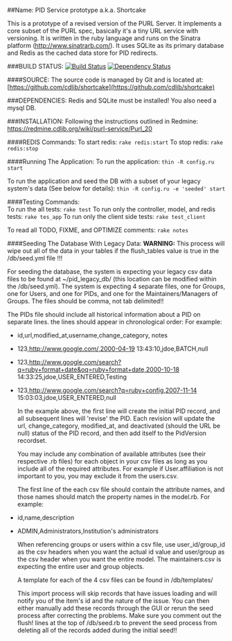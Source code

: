##Name:     PID Service prototype a.k.a. Shortcake

This is a prototype of a revised version of the PURL Server. It implements a core subset of the PURL spec, basically it's a tiny URL service with versioning. It is written in the ruby language and runs on the Sinatra platform (http://www.sinatrarb.com/). It uses SQLite as its primary database and Redis as the cached data store for PID redirects.

###BUILD STATUS:
[![Build Status](https://secure.travis-ci.org/cdlib/shortcake.png)](http://travis-ci.org/cdlib/shortcake)
[![Dependency Status](https://gemnasium.com/cdlib/shortcake)](https://gemnasium.com/elgalu/boolean_class)

####SOURCE:
  The source code is managed by Git and is located at: [https://github.com/cdlib/shortcake](https://github.com/cdlib/shortcake)

###DEPENDENCIES:
  Redis and SQLite must be installed!
  You also need a mysql DB.

###INSTALLATION:
  Following the instructions outlined in Redmine:
      https://redmine.cdlib.org/wiki/purl-service/Purl_20

####REDIS Commands:
  To start redis: `rake redis:start`
  To stop redis: `rake redis:stop`
    
####Running The Application:
  To run the application: `thin -R config.ru start`
    
  To run the application and seed the DB with a subset of your legacy system's data (See below for details): `thin -R config.ru -e 'seeded' start`

####Testing Commands:    
  To run the all tests: `rake test`
  To run only the controller, model, and redis tests: `rake tes_app`
  To run only the client side tests: `rake test_client`
  
  To read all TODO, FIXME, and OPTIMIZE comments: `rake notes`
  
  
####Seeding The Database With Legacy Data:
  **WARNING:** This process will wipe out all of the data in your tables if the flush_tables value is true in the /db/seed.yml file !!! 

  For seeding the database, the system is expecting your legacy csv data files to be found at ~/pid_legacy_db/ (this location can be modified 
  within the /db/seed.yml). The system is expecting 4 separate files, one for Groups, one for Users, and one for PIDs, and one for the 
  Maintainers/Managers of Groups. The files should be comma, not tab delimited!!
  
  The PIDs file should include all historical information about a PID on separate lines. the lines should appear in chronological order: 
  For example:
* id,url,modified_at,username,change_category, notes
* 123,http://www.google.com/,2000-04-19 13:43:10,jdoe,BATCH,null
* 123,http://www.google.com/search?q=ruby+format+date&oq=ruby+format+date,2000-10-18 14:33:25,jdoe,USER_ENTERED,Testing
* 123,http://www.google.com/search?q=ruby+config,2007-11-14 15:03:03,jdoe,USER_ENTERED,null

  In the example above, the first line will create the initial PID record, and all subsequent lines will 'revise' the PID. Each revision will
  update the url, change_category, modified_at, and deactivated (should the URL be null) status of the PID record, and then add itself to the
  PidVersion recordset.
  
  You may include any combination of available attributes (see their respective .rb files) for each object in your csv files as long as you 
  include all of the required attributes. For example if User.affiliation is not important to you, you may exclude it from the users.csv.
  
  The first line of the each csv file should contain the attribute names, and those names should match the property names in the model.rb. 
  For example:
* id,name,description
* ADMIN,Administrators,Institution's administrators
      
  When referencing groups or users within a csv file, use user_id/group_id as the csv headers when you want the actual id value and 
  user/group as the csv header when you want the entire model. The maintainers.csv is expecting the entire user and group objects.
  
  A template for each of the 4 csv files can be found in /db/templates/
  
  This import process will skip records that have issues loading and will notify you of the item's id and the nature of the issue. You can then 
  either manually add these records through the GUI or rerun the seed process after correcting the problems. Make sure you comment out the 
  flush! lines at the top of /db/seed.rb to prevent the seed process from deleting all of the records added during the initial seed!! 
  
